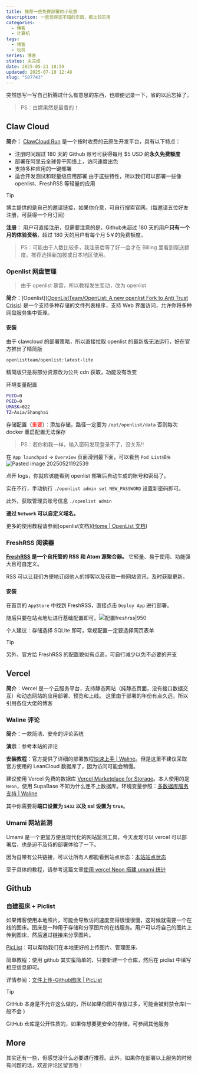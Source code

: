 ```yaml
---
title: 推荐一些免费部署的小玩意
description: 一些觉得还不错的东西，都比较实用
categories:
  - 博客
  - 计算机
tags:
  - 博客
  - 玩机
series: 博客
status: 未完成
date: 2025-05-21 18:59
updated: 2025-07-10 12:48
slug: "507743"
---
```


突然想写一写自己折腾过什么有意思的东西，也顺便记录一下，省的以后忘掉了。

> PS：白嫖果然是最香的！

## Claw Cloud
**简介：**
[ClawCloud Run](https://console.run.claw.cloud/signin?link=MBIT8OOU4ZEA) 是一个按时收费的云原生开发平台，具有以下特点：
- 注册时间超过 180 天的 Github 账号可获得每月 $5 USD 的**永久免费额度**
- 部署在阿里云全球骨干网络上，访问速度出色
- 支持多种应用的一键部署
- 适合开发测试和轻量级应用部署
由于这些特性，所以我们可以部署一些像 openlist、FreshRSS 等轻量的应用
> [!TIP]
博主提供的是自己的邀请链接，如果你介意，可自行搜索官网。(每邀请五位好友注册，可获得一个月订阅)

 **注册**：
用户可直接注册，但需要注意的是，Github未超过 180 天的用户**只有一个月的体验资格**，超过 180 天的用户有每个月 5￥的免费额度。

> PS：可能由于人数比较多，我注册后等了好一会才在 Billing 里看到赠送额度。推荐选择新加披或日本地区使用。
>  

### Openlist 网盘管理
> 由于 openlist 暴雷，所以教程发生变动，改为 openlist
>  

**简介**：[Openlist]([OpenListTeam/OpenList: A new openlist Fork to Anti Trust Crisis](https://github.com/OpenListTeam/OpenList)) 是一个支持多种存储的文件列表程序，支持 Web 界面访问，允许你将多种网盘服务集中管理。

#### 安装

由于 clawcloud 的部署策略，所以直接拉取 openlist 的最新版无法运行，好在官方推出了精简版

```bash
openlistteam/openlist:latest-lite
```

精简版只是将部分资源改为公共 cdn 获取，功能没有改变

环境变量配置

```bash
PUID=0
PGID=0
UMASK=022
TZ=Asia/Shanghai 
```

存储配置（<font color="#ff0000">重要</font>）：添加存储，路径一定要为 `/opt/openlist/data` 否则每次 docker 重启配置无法保存

> PS：若你和我一样，输入密码发现登录不了，没关系!!

在 `App launchpad` -> `Overview` 页面滑到最下面，可以看到 `Pod List板块` ![Pasted image 20250521192539](https://gcore.jsdelivr.net/gh/Keduoli03/My_img@img/Pasted%20image%2020250521192539.webp)

点开 logs，你就应该能看到 openlist 部署后自动生成的账号和密码了。

实在不行，手动执行 `./openlist admin set NEW_PASSWORD` 设置新密码即可。

此外，获取管理员账号信息 `./openlist admin`

**通过 `Network` 可以自定义域名。**

更多的使用教程请参阅[openlist文档]([Home | OpenList 文档](https://docs.oplist.org/zh/))

### FreshRSS 阅读器
**[FreshRSS](https://www.freshrss.org/) 是一个自托管的 RSS 和 Atom 源聚合器。**  它轻量、易于使用、功能强大且可自定义。

RSS 可以让我们方便地订阅他人的博客以及获取一些网站资讯，及时获取更新。

#### 安装

在首页的 `AppStore` 中找到 FreshRSS，直接点击 `Deploy App`  进行部署。

随后只要在站点地址进行基础配置即可。![配置freshrss|950](https://gcore.jsdelivr.net/gh/Keduoli03/My_img@img/%E9%85%8D%E7%BD%AEfreshrss.webp)

个人建议：存储选择 SQLite 即可，常规配置一定要选择网页表单

> [!TIP] 
> 另外，官方给 FreshRSS 的配置貌似有点高，可自行减少以免不必要的开支
>  

## Vercel
**简介**：Vercel 是一个云服务平台，支持静态网站（纯静态页面，没有接口数据交互）和动态网站的应用部署、预览和上线。
这里由于部署的年份有点久远，所以引用各位大佬的博客

### Waline 评论

**简介**：一款简洁、安全的评论系统

**演示**：参考本站的评论

**安装教程**：官方提供了详细的部署教程[快速上手 | Waline](https://waline.js.org/guide/get-started/#vercel-%E9%83%A8%E7%BD%B2-%E6%9C%8D%E5%8A%A1%E7%AB%AF)。但是这里不建议采取官方使用的 LeanCloud 数据库了，因为访问可能会稍慢。

建议使用 Vercel 免费的数据库 [Vercel Marketplace for Storage](https://vercel.com/marketplace/category/storage)。本人使用的是 `Neon`，使用 SupaBase 不知为什么连不上数据库。环境变量参照：[多数据库服务支持 | Waline](https://waline.js.org/guide/database.html#postgresql)

其中你需要将**端口设置为 `5432` 以及 ssl 设置为 `true`**。

### Umami 网站监测

Umami 是一个更加方便且现代化的网站监测工具，今天发现可以 vercel 可以部署后，也是迫不及待的部署体验了一下。

因为自带有公共链接，可以让所有人都能看到站点状态：[本站站点状态](https://umami.blueke.top/share/vtD8GhH5iWtKf6uG/www.blueke.top)

至于具体的教程，请参考这篇文章[使用 vercel Neon 搭建 umami 统计](https://www.linexic.top/post/vercel-runing-u/)

## Github
### 自建图床 + Piclist

如果博客使用本地照片，可能会导致访问速度变得很慢很慢，这时候就需要一个在线的图床。图床是一种用于存储和分享图片的在线服务。用户可以将自己的图片上传到图床，然后通过链接来分享图片。

[PicList](https://piclist.cn/)：可以帮助我们在本地更好的上传图片、管理图床、

简单教程：使用 github 其实蛮简单的，只要新建一个仓库，然后在 piclist 中填写相应信息即可。

详情参阅：[文件上传-Github图床 | PicList](https://piclist.cn/configure.html#github%E5%9B%BE%E5%BA%8A)

> [!TIP]
GitHub 本身是不允许这么做的，所以如果你图片存放过多，可能会被封禁仓库(一般不会 )

GitHub 仓库是公开性质的，如果你想要更安全的存储，可参阅其他服务

## More

其实还有一些，但感觉没什么必要进行推荐。此外，如果你在部署以上服务的时候有问题的话，欢迎评论区留言哦！
